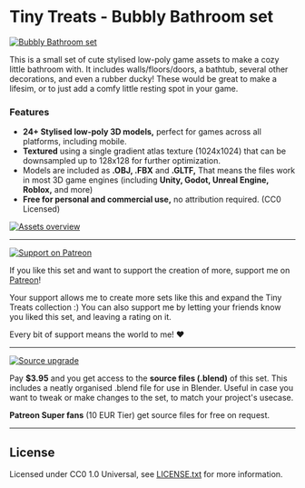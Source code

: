 # Tiny Treats - Bubbly Bathroom set

[![Bubbly Bathroom set](https://img.itch.zone/aW1nLzE3MzQ5OTk0LnBuZw==/original/k%2F%2FRwa.png)](https://tinytreats.itch.io/bubbly-bathroom)

This is a small set of cute stylised low-poly game assets to make a cozy little bathroom with. It includes walls/floors/doors, a bathtub, several other decorations, and even a rubber ducky! These would be great to make a lifesim, or to just add a comfy little resting spot in your game.

### Features

- **24+ Stylised low-poly 3D models,** perfect for games across all platforms, including mobile.
- **Textured** using a single gradient atlas texture (1024x1024) that can be downsampled up to 128x128 for further optimization.
- Models are included as **.OBJ, .FBX** and **.GLTF,** That means the files work in most 3D game engines (including **Unity, Godot, Unreal Engine, Roblox,** and more)
- **Free for personal and commercial use,** no attribution required. (CC0 Licensed)

[![Assets overview](https://img.itch.zone/aW1hZ2UvMjg4NDg0Mi8xNzM0NTEwOS5wbmc=/original/CpkPD3.png)](https://tinytreats.itch.io/bubbly-bathroom)

<hr>

[![Support on Patreon](https://img.itch.zone/aW1nLzE3MzUyMTA0LnBuZw==/original/XXmgKx.png)](https://www.patreon.com/tinytreats)

If you like this set and want to support the creation of more, support me on [Patreon](https://www.patreon.com/tinytreats)!

Your support allows me to create more sets like this and expand the Tiny Treats collection :) You can also support me by letting your friends know you liked this set, and leaving a rating on it.

Every bit of support means the world to me! ❤️

<hr>

[![Source upgrade](https://img.itch.zone/aW1nLzE3MzI0NjU3LnBuZw==/original/QX1mok.png)](https://tinytreats.itch.io/bubbly-bathroom)

Pay **$3.95** and you get access to the **source files (.blend)** of this set. This includes a neatly organised .blend file for use in Blender. Useful in case you want to tweak or make changes to the set, to match your project's usecase.

**Patreon Super fans** (10 EUR Tier) get source files for free on request. 

<hr>

## License

Licensed under CC0 1.0 Universal, see [LICENSE.txt](LICENSE.txt) for more information.
